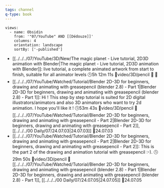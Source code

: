 ```yaml
---
tags: channel
q-type: book
---
```

```page-gallery
views:
  - name: Obsidin
    from: '"07/YouTube" AND [[Dédouze]]'
    columns: 4
    orientation: landscape
    sortBy: ['-published']
```
- [[../../../07/YouTube/3D/New/The magic planet - Live tutorial, 2D3D animation with Blender|The magic planet - Live tutorial, 2D3D animation with Blender]]:  live tutorial, a complete animated artwork from start to finish, suitable for all animator levels 🕓5h 12m 11s 📍video/3D/pencil 📝 📌
- [[../../../07/YouTube/Watched/Tutorial/Blender 2D-3D for beginners, drawing and animating with greasepencil (blender 2.8) - Part 1|Blender 2D-3D for beginners, drawing and animating with greasepencil (blender 2.8) - Part 1]]:  Hi ! This step by step tutorial is suited for 2D digital illustrators/animators and also 3D animators who want to try 2d animation. I hope you'll like it ! 🕓53m 43s 📍video/3D/pencil 📝[[../../../07/YouTube/Watched/Tutorial/Blender 2D-3D for beginners, drawing and animating with greasepencil - Part 2|Blender 2D-3D for beginners, drawing and animating with greasepencil - Part 2]], [[../../../00 Daily/07/24.07.03|24.07.03]] 📌24.07.03
- [[../../../07/YouTube/Watched/Tutorial/Blender 2D-3D for beginners, drawing and animating with greasepencil - Part 2|Blender 2D-3D for beginners, drawing and animating with greasepencil - Part 2]]:  This is the part 2 of the drawing and animation tutorial with greasepencil :-). 🕓29m 50s 📍video/3D/pencil 📝[[../../../07/YouTube/Watched/Tutorial/Blender 2D-3D for beginners, drawing and animating with greasepencil (blender 2.8) - Part 1|Blender 2D-3D for beginners, drawing and animating with greasepencil (blender 2.8) - Part 1]], [[../../../00 Daily/07/24.07.05|24.07.05]] 📌24.07.05
